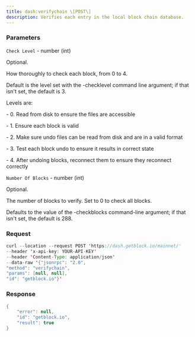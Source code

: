 ```yaml
---
title: dash:verifychain \[POST\]
description: Verifies each entry in the local block chain database.
---
```


### Parameters


`Check Level` - number (int)

Optional.

How thoroughly to check each block, from 0 to 4.

Default is the level set with the -checklevel command line argument; if
that isn't set, the default is 3.

Levels are:

\- 0. Read from disk to ensure the files are accessible

\- 1. Ensure each block is valid

\- 2. Make sure undo files can be read from disk and are in a valid
format

\- 3. Test each block undo to ensure it results in correct state

\- 4. After undoing blocks, reconnect them to ensure they reconnect
correctly

`Number Of Blocks` - number (int)

Optional.

The number of blocks to verify. Set to 0 to check all blocks.

Defaults to the value of the -checkblocks command-line argument; if that
isn't set, the default is 288.

### Request

``` java
curl --location --request POST 'https://dash.getblock.io/mainnet/' 
--header 'x-api-key: YOUR-API-KEY' 
--header 'Content-Type: application/json' 
--data-raw '{"jsonrpc": "2.0",
"method": "verifychain",
"params": [null, null],
"id": "getblock.io"}'
```

###  Response

``` java
{
    "error": null,
    "id": "getblock.io",
    "result": true
}
```

